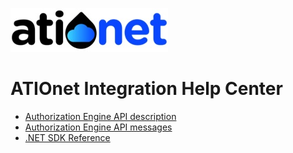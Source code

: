 ![ationetlogo](Content/Images/ATIOnetLogo_250x70.png) 
# ATIOnet Integration Help Center


- [Authorization Engine API description](AN-Native_Transaction_Protocol-Spec.md)
- [Authorization Engine API messages](AN-Native_Auth_Protocol_Messages.md)
- [.NET SDK Reference](AN-SDK-Reference.md)
